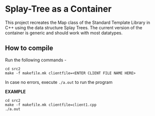 # Splay-Tree as a Container

This project recreates the Map class of the Standard Template Library in C++ using the data structure Splay Trees. The current version of the container is generic and should work with most datatypes.  

## How to compile

Run the following commands - 
```shell
cd src2
make -f makefile.mk clientfile=<ENTER CLIENT FILE NAME HERE>
```
In case no errors, execute ```./a.out``` to run the program

<b>EXAMPLE </b>
```shell
cd src2
make -f makefile.mk clientfile=client1.cpp
./a.out
```
